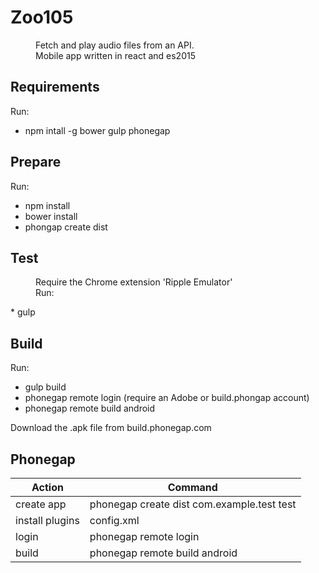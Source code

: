 # Zoo105

<dl>
    <dd>Fetch and play audio files from an API.</dd>
    <dd>Mobile app written in react and es2015</dd>
</dl>

## Requirements

Run:
 * npm intall -g bower gulp phonegap

## Prepare

Run:
 * npm install
 * bower install
 * phongap create dist
    
## Test

<dl>
    <dd>Require the Chrome extension 'Ripple Emulator'</dd>
    <dd>Run:</dd>
</dl>
 * gulp

## Build

Run:
 * gulp build
 * phonegap remote login (require an Adobe or build.phongap account)
 * phonegap remote build android

Download the .apk file from build.phonegap.com

## Phonegap

| Action | Command |
|--------|---------|
| create app | phonegap create dist com.example.test test |
| install plugins | config.xml |
| login | phonegap remote login |
| build | phonegap remote build android |